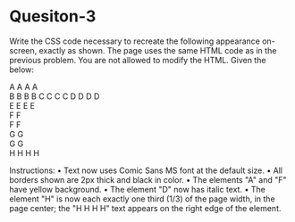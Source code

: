 # Quesiton-3


Write the CSS code necessary to recreate the following appearance on-screen, exactly as
shown. The page uses the same HTML code as in the previous problem. You are not allowed
to modify the HTML.
Given the below:

<div>
<div class="id">A A A A</div>
<div>
<span>B B
B B</span>
<span id="id">C C C C</span>
<span class="class">D D D D</span>
</div>
<div class="class">
<span>E E E E</span>
<div class="id">F F<br />F F</div>
<div id="class">G G<br />G G</div>
<div id="H">H H H H</div>
</div>
</div>

Instructions:
• Text now uses Comic Sans MS font at the default size.
• All borders shown are 2px thick and black in color.
• The elements "A" and "F" have yellow background.
• The element "D" now has italic text.
• The element "H" is now each exactly one third (1/3) of the page width, in the page
center; the "H H H H" text appears on the right edge of the element.
